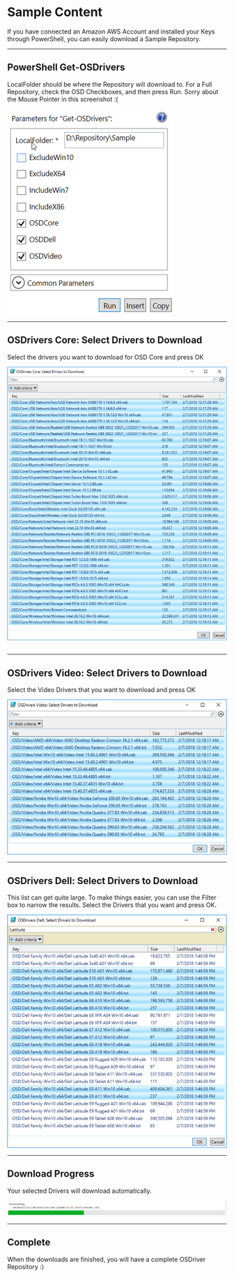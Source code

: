 # Sample Content

If you have connected an Amazon AWS Account and installed your Keys through PowerShell, you can easily download a Sample Repository.

---

## PowerShell Get-OSDrivers

LocalFolder should be where the Repository will download to.  For a Full Repository, check the OSD Checkboxes, and then press Run.  Sorry about the Mouse Pointer in this screenshot :\(

![](/assets/2018-02-08_14-43-18.png)

---

## OSDrivers Core: Select Drivers to Download

Select the drivers you want to download for OSD Core and press OK

![](/assets/2018-02-08_14-44-26.png)

## 

---

## OSDrivers Video: Select Drivers to Download

Select the Video Drivers that you want to download and press OK

![](/assets/2018-02-08_14-46-58.png)

---

## OSDrivers Dell: Select Drivers to Download

This list can get quite large.  To make things easier, you can use the Filter box to narrow the results.  Select the Drivers that you want and press OK.

![](/assets/2018-02-08_14-49-01.png)

---

## Download Progress

Your selected Drivers will download automatically.

![](/assets/2018-02-05_14-57-10.png)

---

## Complete

When the downloads are finished, you will have a complete OSDriver Repository :\)

